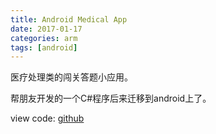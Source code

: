 ```yaml
---
title: Android Medical App
date: 2017-01-17
categories: arm
tags: [android]
---
```



医疗处理类的闯关答题小应用。

帮朋友开发的一个C#程序后来迁移到android上了。

view code: [github](https://github.com/bblu/android/tree/master/DrApp)

